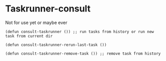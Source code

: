 # Taskrunner-consult
Not for use yet or maybe ever

```emacs-lisp
(defun consult-taskrunner ()) ;; run tasks from history or run new task from current dir
```

``` emacs-lisp
(defun consult-taskrunner-rerun-last-task ())
```

``` emacs-lisp
(defun consult-taskrunner-remove-task ()) ;; remove task from history
```


